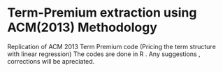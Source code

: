 # Term-Premium extraction using ACM(2013) Methodology
Replication of ACM 2013 Term Premium code (Pricing the term structure with linear regression)
The codes are done in R . Any suggestions , corrections will be apreciated.
